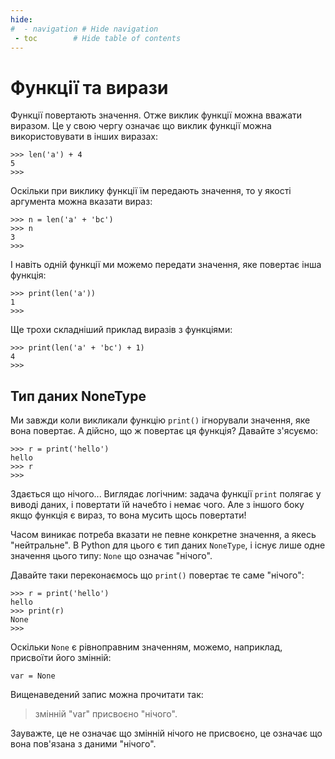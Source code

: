 ```yaml
---
hide:
#  - navigation # Hide navigation
 - toc        # Hide table of contents
---
```


# Функції та вирази

Функції повертають значення. Отже виклик функції можна вважати виразом. 
Це у свою чергу означає що виклик функції можна використовувати в інших виразах:

	>>> len('a') + 4
	5
	>>>
	
Оскільки при виклику функції їм передають значення, то у якості аргумента можна вказати вираз:

	>>> n = len('a' + 'bc')
	>>> n
	3
	>>>
	
І навіть одній функції ми можемо передати значення, яке повертає інша функція:

	>>> print(len('a'))
	1
	>>>
	
Ще трохи складніший приклад виразів з функціями:

	>>> print(len('a' + 'bc') + 1)
	4
	>>>
	
## Тип даних NoneType

Ми завжди коли викликали функцію `print()` ігнорували значення, яке вона повертає. 
А дійсно, що ж повертає ця функція? Давайте з'ясуємо:

	>>> r = print('hello')
	hello
	>>> r
	>>>
	
Здається що нічого... 
Виглядає логічним: задача функції `print` полягає у виводі даних, і повертати їй начебто і немає чого. 
Але з іншого боку якщо функція є вираз, то вона мусить щось повертати!

Часом виникає потреба вказати не певне конкретне значення, а якесь "нейтральне".
В Python для цього є тип даних `NoneType`, і існує лише одне значення цього типу: `None` 
що означає "нічого". 

Давайте таки переконаємось що `print()` повертає те саме "нічого":

	>>> r = print('hello')
	hello
	>>> print(r)
	None
	>>>

Оскільки `None` є рівноправним значенням, можемо, наприклад, присвоїти його змінній:

	var = None
	
Вищенаведений запис можна прочитати так:

>змінній "var" присвоєно "нічого".

Зауважте, це не означає що змінній нічого не присвоєно, це означає що вона пов'язана з даними "нічого".
